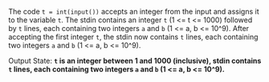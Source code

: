The code `t = int(input())` accepts an integer from the input and assigns it to the variable `t`. The stdin contains an integer `t` (1 <= t <= 1000) followed by `t` lines, each containing two integers `a` and `b` (1 <= a, b <= 10^9). After accepting the first integer `t`, the stdin now contains `t` lines, each containing two integers `a` and `b` (1 <= a, b <= 10^9).

Output State: **`t` is an integer between 1 and 1000 (inclusive), stdin contains `t` lines, each containing two integers `a` and `b` (1 <= a, b <= 10^9).**